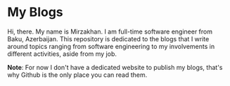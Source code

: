 # **My Blogs**
Hi, there. My name is Mirzakhan. I am full-time software engineer from Baku, Azerbaijan. This repository is dedicated
to the blogs that I write around topics ranging from software engineering to my involvements in different activities, aside from my job. 

**Note**: For now I don't have a dedicated website to publish my blogs, that's why Github is the only place you can read them.
